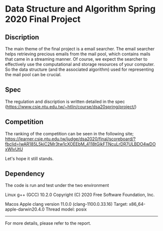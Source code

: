 # Data Structure and Algorithm Spring 2020 Final Project

## Discription
The main theme of the final project is a email searcher. The email searcher helps retrieving precious
emails from the mail pool, which contains mails that came in a streaming manner. Of course, we expect
the searcher to effectively use the computational and storage resources of your computer. So the data
structure (and the associated algorithm) used for representing the mail pool can be crucial.

## Spec 
The regulation and discription is written detailed in the spec (https://www.csie.ntu.edu.tw/~htlin/course/dsa20spring/project/)

## Competition 
The ranking of the competition can be seen in the following site; https://learner.csie.ntu.edu.tw/judge/dsa2020/final/scoreboard/?fbclid=IwAR185L5kiC2Mr3tw1cXOEEbM_4118tGjkFTNcuLrDR7ULBDO4wDOxWIvUtU

Let's hope it still stands.

## Dependency
The code is run and test under the two environment

Linux
g++ (GCC) 10.2.0 Copyright (C) 2020 Free Software Foundation, Inc.

Macos
Apple clang version 11.0.0 (clang-1100.0.33.16) Target: x86_64-apple-darwin20.4.0 Thread model: posix

--------------------------------
For more details, please refer to the report.
